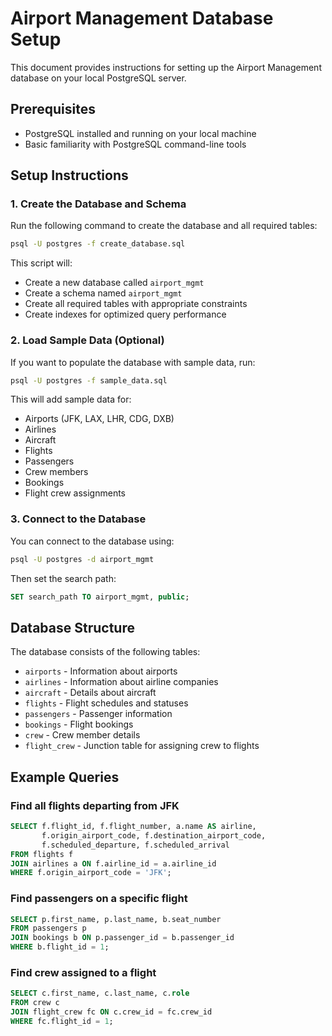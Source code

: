 # Airport Management Database Setup

This document provides instructions for setting up the Airport Management database on your local PostgreSQL server.

## Prerequisites

- PostgreSQL installed and running on your local machine
- Basic familiarity with PostgreSQL command-line tools

## Setup Instructions

### 1. Create the Database and Schema

Run the following command to create the database and all required tables:

```bash
psql -U postgres -f create_database.sql
```

This script will:
- Create a new database called `airport_mgmt`
- Create a schema named `airport_mgmt`
- Create all required tables with appropriate constraints
- Create indexes for optimized query performance

### 2. Load Sample Data (Optional)

If you want to populate the database with sample data, run:

```bash
psql -U postgres -f sample_data.sql
```

This will add sample data for:
- Airports (JFK, LAX, LHR, CDG, DXB)
- Airlines
- Aircraft
- Flights
- Passengers
- Crew members
- Bookings
- Flight crew assignments

### 3. Connect to the Database

You can connect to the database using:

```bash
psql -U postgres -d airport_mgmt
```

Then set the search path:

```sql
SET search_path TO airport_mgmt, public;
```

## Database Structure

The database consists of the following tables:
- `airports` - Information about airports
- `airlines` - Information about airline companies
- `aircraft` - Details about aircraft
- `flights` - Flight schedules and statuses
- `passengers` - Passenger information
- `bookings` - Flight bookings
- `crew` - Crew member details
- `flight_crew` - Junction table for assigning crew to flights

## Example Queries

### Find all flights departing from JFK

```sql
SELECT f.flight_id, f.flight_number, a.name AS airline, 
       f.origin_airport_code, f.destination_airport_code,
       f.scheduled_departure, f.scheduled_arrival
FROM flights f
JOIN airlines a ON f.airline_id = a.airline_id
WHERE f.origin_airport_code = 'JFK';
```

### Find passengers on a specific flight

```sql
SELECT p.first_name, p.last_name, b.seat_number
FROM passengers p
JOIN bookings b ON p.passenger_id = b.passenger_id
WHERE b.flight_id = 1;
```

### Find crew assigned to a flight

```sql
SELECT c.first_name, c.last_name, c.role
FROM crew c
JOIN flight_crew fc ON c.crew_id = fc.crew_id
WHERE fc.flight_id = 1;
``` 